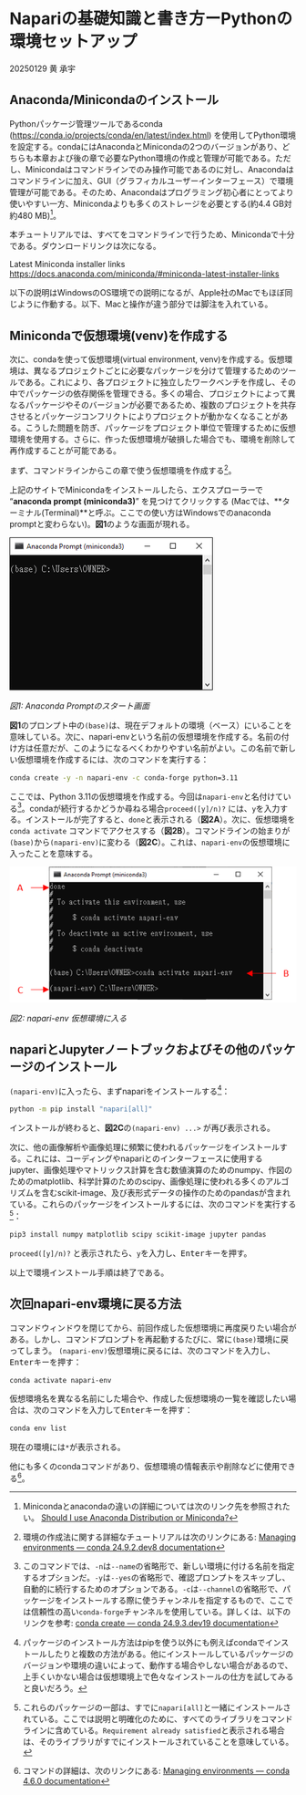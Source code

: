 # Napariの基礎知識と書き方ーPythonの環境セットアップ

20250129 黄 承宇

## Anaconda/Minicondaのインストール

Pythonパッケージ管理ツールであるconda (https://conda.io/projects/conda/en/latest/index.html) を使用してPython環境を設定する。condaにはAnacondaとMinicondaの2つのバージョンがあり、どちらも本章および後の章で必要なPython環境の作成と管理が可能である。ただし、Minicondaはコマンドラインでのみ操作可能であるのに対し、Anacondaはコマンドラインに加え、GUI（グラフィカルユーザーインターフェース）で環境管理が可能である。そのため、Anacondaはプログラミング初心者にとってより使いやすい一方、Minicondaよりも多くのストレージを必要とする(約4.4 GB対約480 MB)[^1]。

本チュートリアルでは、すべてをコマンドラインで行うため、Minicondaで十分である。ダウンロードリンクは次になる。

Latest Miniconda installer links
https://docs.anaconda.com/miniconda/#miniconda-latest-installer-links

以下の説明はWindowsのOS環境での説明になるが、Apple社のMacでもほぼ同じように作動する。以下、Macと操作が違う部分では脚注を入れている。

[^1]: Minicondaとanacondaの違いの詳細については次のリンク先を参照されたい。
[Should I use Anaconda Distribution or Miniconda?](https://docs.anaconda.com/distro-or-miniconda/)


## Minicondaで仮想環境(venv)を作成する

次に、condaを使って仮想環境(virtual environment, venv)を作成する。仮想環境は、異なるプロジェクトごとに必要なパッケージを分けて管理するためのツールである。これにより、各プロジェクトに独立したワークベンチを作成し、その中でパッケージの依存関係を管理できる。多くの場合、プロジェクトによって異なるパッケージやそのバージョンが必要であるため、複数のプロジェクトを共存させるとパッケージコンフリクトによりプロジェクトが動かなくなることがある。こうした問題を防ぎ、パッケージをプロジェクト単位で管理するために仮想環境を使用する。さらに、作った仮想環境が破損した場合でも、環境を削除して再作成することが可能である。

まず、コマンドラインからこの章で使う仮想環境を作成する[^2]。

上記のサイトでMinicondaをインストールしたら、エクスプローラーで “**anaconda prompt (miniconda3)**” を見つけてクリックする (Macでは、**ターミナル(Terminal)**と呼ぶ。ここでの使い方はWindowsでのanaconda promptと変わらない)。**図1**のような画面が現れる。

![Anaconda Promptのスタート画面](figs/1_anaconda_prompt_start.png)

*図1: Anaconda Promptのスタート画面*

**図1**のプロンプト中の`(base)`は、現在デフォルトの環境（ベース）にいることを意味している。次に、napari-envという名前の仮想環境を作成する。名前の付け方は任意だが、このようになるべくわかりやすい名前がよい。この名前で新しい仮想環境を作成するには、次のコマンドを実行する：

```bash
conda create -y -n napari-env -c conda-forge python=3.11
```

ここでは、Python 3.11の仮想環境を作成する。今回は`napari-env`と名付けている[^3]。condaが続行するかどうか尋ねる場合`proceed([y]/n)?` には、`y`を入力する。インストールが完了すると、`done`と表示される（**図2A**）。次に、仮想環境を `conda activate` コマンドでアクセスする（**図2B**）。コマンドラインの始まりが `(base)`から`(napari-env)`に変わる（**図2C**）。これは、`napari-env`の仮想環境に入ったことを意味する。

![napari-env 仮想環境に入る](figs/2_entering_napari_env.png)

*図2: napari-env 仮想環境に入る*

[^2]: 環境の作成法に関する詳細なチュートリアルは次のリンクにある: [Managing environments — conda 24.9.2.dev8 documentation](https://docs.conda.io/projects/conda/en/latest/user-guide/tasks/manage-environments.html)

[^3]: このコマンドでは、`-n`は`--name`の省略形で、新しい環境に付ける名前を指定するオプションだ。`-y`は`--yes`の省略形で、確認プロンプトをスキップし、自動的に続行するためのオプションである。`-c`は`--channel`の省略形で、パッケージをインストールする際に使うチャンネルを指定するもので、ここでは信頼性の高い`conda-forge`チャンネルを使用している。詳しくは、以下のリンクを参考: [conda create — conda 24.9.3.dev19 documentation](https://docs.conda.io/projects/conda/en/latest/commands/create.html#positional-arguments)


## napariとJupyterノートブックおよびその他のパッケージのインストール

`(napari-env)`に入ったら、まずnapariをインストールする[^4]：

```bash
python -m pip install "napari[all]"
```

インストールが終わると、**図2C**の`(napari-env) ...>` が再び表示される。

次に、他の画像解析や画像処理に頻繁に使われるパッケージをインストールする。これには、コーディングやnapariとのインターフェースに使用するjupyter、画像処理やマトリックス計算を含む数値演算のためのnumpy、作図のためのmatplotlib、科学計算のためのscipy、画像処理に使われる多くのアルゴリズムを含むscikit-image、及び表形式データの操作のためのpandasが含まれている。これらのパッケージをインストールするには、次のコマンドを実行する[^5]：

```bash
pip3 install numpy matplotlib scipy scikit-image jupyter pandas
```

`proceed([y]/n)?` と表示されたら、`y`を入力し、<kbd>Enter</kbd>キーを押す。

以上で環境インストール手順は終了である。

[^4]: パッケージのインストール方法はpipを使う以外にも例えばcondaでインストールしたりと複数の方法がある。他にインストールしているパッケージのバージョンや環境の違いによって、動作する場合やしない場合があるので、上手くいかない場合は仮想環境上で色々なインストールの仕方を試してみると良いだろう。

[^5]: これらのパッケージの一部は、すでに`napari[all]`と一緒にインストールされている。ここでは説明と明確化のために、すべてのライブラリをコマンドラインに含めている。`Requirement already satisfied`と表示される場合は、そのライブラリがすでにインストールされていることを意味している。

## 次回napari-env環境に戻る方法

コマンドウィンドウを閉じてから、前回作成した仮想環境に再度戻りたい場合がある。しかし、コマンドプロンプトを再起動するたびに、常に`(base)`環境に戻ってしまう。 `(napari-env)`仮想環境に戻るには、次のコマンドを入力し、<kbd>Enter</kbd>キーを押す：

```bash
conda activate napari-env
```

仮想環境名を異なる名前にした場合や、作成した仮想環境の一覧を確認したい場合は、次のコマンドを入力して<kbd>Enter</kbd>キーを押す：

```bash
conda env list
```

現在の環境には`*`が表示される。

他にも多くのcondaコマンドがあり、仮想環境の情報表示や削除などに使用できる[^6]。

[^6]: コマンドの詳細は、次のリンクにある: [Managing environments — conda 4.6.0 documentation](https://docs.conda.io/projects/conda/en/4.6.0/user-guide/tasks/manage-environments.html)